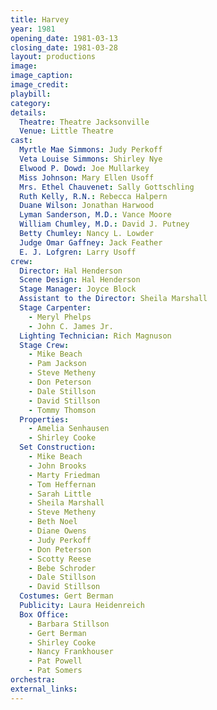 ```yaml
---
title: Harvey
year: 1981
opening_date: 1981-03-13
closing_date: 1981-03-28
layout: productions
image:
image_caption:
image_credit:
playbill: 
category: 
details:
  Theatre: Theatre Jacksonville
  Venue: Little Theatre
cast:
  Myrtle Mae Simmons: Judy Perkoff
  Veta Louise Simmons: Shirley Nye
  Elwood P. Dowd: Joe Mullarkey
  Miss Johnson: Mary Ellen Usoff
  Mrs. Ethel Chauvenet: Sally Gottschling
  Ruth Kelly, R.N.: Rebecca Halpern
  Duane Wilson: Jonathan Harwood
  Lyman Sanderson, M.D.: Vance Moore
  William Chumley, M.D.: David J. Putney
  Betty Chumley: Nancy L. Lowder
  Judge Omar Gaffney: Jack Feather
  E. J. Lofgren: Larry Usoff
crew:
  Director: Hal Henderson
  Scene Design: Hal Henderson
  Stage Manager: Joyce Block
  Assistant to the Director: Sheila Marshall
  Stage Carpenter:
    - Meryl Phelps
    - John C. James Jr.
  Lighting Technician: Rich Magnuson
  Stage Crew:
    - Mike Beach
    - Pam Jackson
    - Steve Metheny
    - Don Peterson
    - Dale Stillson
    - David Stillson
    - Tommy Thomson
  Properties:
    - Amelia Senhausen
    - Shirley Cooke
  Set Construction:
    - Mike Beach
    - John Brooks
    - Marty Friedman
    - Tom Heffernan
    - Sarah Little
    - Sheila Marshall
    - Steve Metheny
    - Beth Noel
    - Diane Owens
    - Judy Perkoff
    - Don Peterson
    - Scotty Reese
    - Bebe Schroder
    - Dale Stillson
    - David Stillson
  Costumes: Gert Berman
  Publicity: Laura Heidenreich
  Box Office:
    - Barbara Stillson
    - Gert Berman
    - Shirley Cooke
    - Nancy Frankhouser
    - Pat Powell
    - Pat Somers
orchestra:
external_links:
---
```


